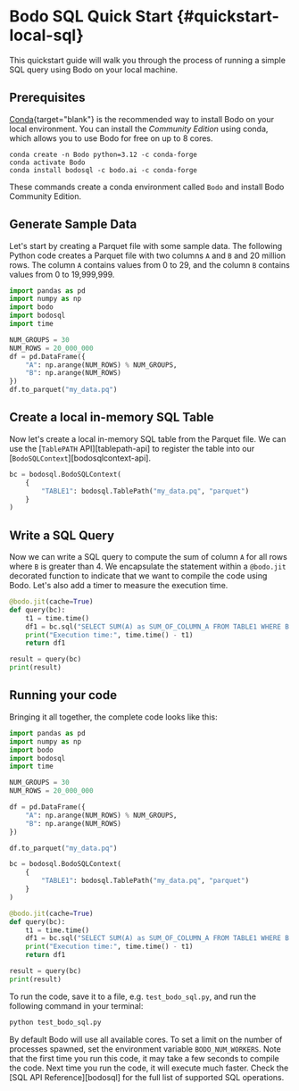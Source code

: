 # Bodo SQL Quick Start {#quickstart-local-sql}

This quickstart guide will walk you through the process of running a simple SQL query using Bodo on your local machine.


## Prerequisites

[Conda](https://docs.conda.io){target="blank"} is the recommended way to install Bodo on your local environment. You can install the _Community Edition_ using conda, which allows you to use Bodo for free on up to 8 cores. 


```console 
conda create -n Bodo python=3.12 -c conda-forge
conda activate Bodo
conda install bodosql -c bodo.ai -c conda-forge
```

These commands create a conda environment called `Bodo` and install Bodo Community Edition.


## Generate Sample Data

Let's start by creating a Parquet file with some sample data. The following Python code creates a Parquet file with two columns `A` and `B` and 20 million rows. The column `A` contains values from 0 to 29, and the column `B` contains values from 0 to 19,999,999.

```python
import pandas as pd
import numpy as np
import bodo
import bodosql
import time

NUM_GROUPS = 30
NUM_ROWS = 20_000_000
df = pd.DataFrame({
    "A": np.arange(NUM_ROWS) % NUM_GROUPS,
    "B": np.arange(NUM_ROWS)
})
df.to_parquet("my_data.pq")
```

## Create a local in-memory SQL Table

Now let's create a local in-memory SQL table from the Parquet file. We can use the [`TablePATH` API][tablepath-api] to register the table into our [`BodoSQLContext`][bodosqlcontext-api].

```python
bc = bodosql.BodoSQLContext(
    {
        "TABLE1": bodosql.TablePath("my_data.pq", "parquet")
    }
)
```

## Write a SQL Query

Now we can write a SQL query to compute the sum of column `A` for all rows where `B` is greater than 4. We encapsulate the statement within a `@bodo.jit` decorated function to indicate that we want to compile the code using Bodo. Let's also add a timer to measure the execution time.

```python
@bodo.jit(cache=True)
def query(bc):
    t1 = time.time()
    df1 = bc.sql("SELECT SUM(A) as SUM_OF_COLUMN_A FROM TABLE1 WHERE B > 4")
    print("Execution time:", time.time() - t1)
    return df1

result = query(bc)
print(result)
```


## Running your code

Bringing it all together, the complete code looks like this:

```python
import pandas as pd
import numpy as np
import bodo
import bodosql
import time

NUM_GROUPS = 30
NUM_ROWS = 20_000_000

df = pd.DataFrame({
    "A": np.arange(NUM_ROWS) % NUM_GROUPS,
    "B": np.arange(NUM_ROWS)
})

df.to_parquet("my_data.pq")

bc = bodosql.BodoSQLContext(
    {
        "TABLE1": bodosql.TablePath("my_data.pq", "parquet")
    }
)

@bodo.jit(cache=True)
def query(bc):
    t1 = time.time()
    df1 = bc.sql("SELECT SUM(A) as SUM_OF_COLUMN_A FROM TABLE1 WHERE B > 4")
    print("Execution time:", time.time() - t1)
    return df1

result = query(bc)
print(result)
```


To run the code, save it to a file, e.g. `test_bodo_sql.py`, and run the following command in your terminal:

```bash
python test_bodo_sql.py
```


By default Bodo will use all available cores. To set a limit on the number of processes spawned, set the environment variable `BODO_NUM_WORKERS`.
Note that the first time you run this code, it may take a few seconds to compile the code.
Next time you run the code, it will execute much faster. Check the [SQL API Reference][bodosql] for the full list of supported SQL operations.
